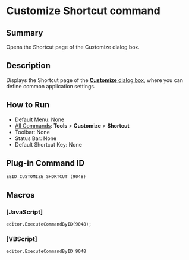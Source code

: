 # Customize Shortcut command

## Summary

Opens the Shortcut page of the Customize dialog box.

## Description

Displays the Shortcut page of the [**Customize** dialog box](../../dlg/customize/index),
where you can define common application settings.

## How to Run

- Default Menu: None
- [All Commands](all_commands): **Tools** >
**Customize** >
**Shortcut**
- Toolbar: None
- Status Bar: None
- Default Shortcut Key: None

## Plug-in Command ID

```
EEID_CUSTOMIZE_SHORTCUT (9048)```

## Macros

### \[JavaScript\]

```
editor.ExecuteCommandByID(9048);
```

### \[VBScript\]

```
editor.ExecuteCommandByID 9048
```
